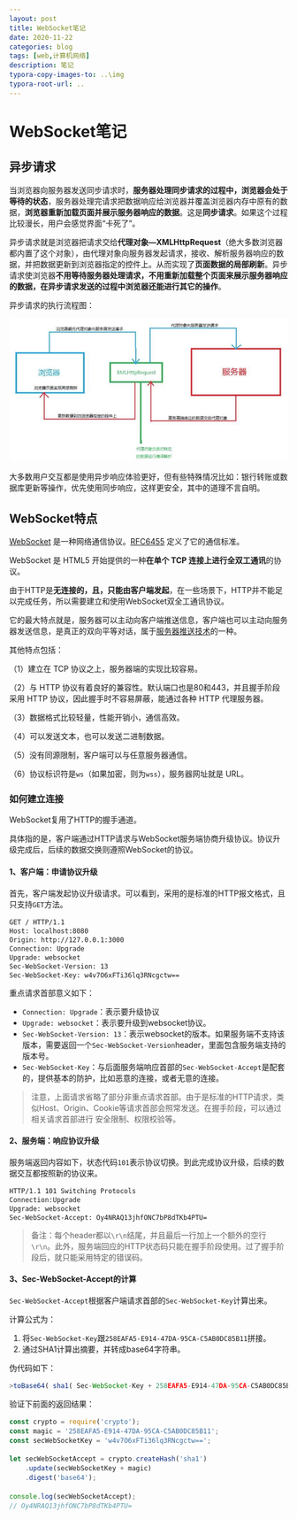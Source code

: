 ```yaml
---
layout: post
title: WebSocket笔记
date: 2020-11-22
categories: blog
tags: [web,计算机网络]
description: 笔记
typora-copy-images-to: ..\img
typora-root-url: ..
---
```


# WebSocket笔记

## 异步请求

当浏览器向服务器发送同步请求时，**服务器处理同步请求的过程中，浏览器会处于等待的状态**，服务器处理完请求把数据响应给浏览器并覆盖浏览器内存中原有的数据，**浏览器重新加载页面并展示服务器响应的数据**。这是**同步请求**。如果这个过程比较漫长，用户会感觉界面“卡死了”。

异步请求就是浏览器把请求交给**代理对象—XMLHttpRequest**（绝大多数浏览器都内置了这个对象），由代理对象向服务器发起请求，接收、解析服务器响应的数据，并把数据更新到浏览器指定的控件上。从而实现了**页面数据的局部刷新**。异步请求使浏览器**不用等待服务器处理请求，不用重新加载整个页面来展示服务器响应的数据，在异步请求发送的过程中浏览器还能进行其它的操作**。



异步请求的执行流程图：



![img](/img/14405984-ac876e7354969cab.jpg)

大多数用户交互都是使用异步响应体验更好，但有些特殊情况比如：银行转账或数据库更新等操作，优先使用同步响应，这样更安全，其中的道理不言自明。

## WebSocket特点

[WebSocket](http://websocket.org/) 是一种网络通信协议。[RFC6455](https://tools.ietf.org/html/rfc6455) 定义了它的通信标准。

WebSocket 是 HTML5 开始提供的一种**在单个 TCP 连接上进行全双工通讯**的协议。

由于HTTP是**无连接的，且，只能由客户端发起**，在一些场景下，HTTP并不能足以完成任务，所以需要建立和使用WebSocket双全工通讯协议。

它的最大特点就是，服务器可以主动向客户端推送信息，客户端也可以主动向服务器发送信息，是真正的双向平等对话，属于[服务器推送技术](https://en.wikipedia.org/wiki/Push_technology)的一种。

其他特点包括：

（1）建立在 TCP 协议之上，服务器端的实现比较容易。

（2）与 HTTP 协议有着良好的兼容性。默认端口也是80和443，并且握手阶段采用 HTTP 协议，因此握手时不容易屏蔽，能通过各种 HTTP 代理服务器。

（3）数据格式比较轻量，性能开销小，通信高效。

（4）可以发送文本，也可以发送二进制数据。

（5）没有同源限制，客户端可以与任意服务器通信。

（6）协议标识符是`ws`（如果加密，则为`wss`），服务器网址就是 URL。

### 如何建立连接

WebSocket复用了HTTP的握手通道。

具体指的是，客户端通过HTTP请求与WebSocket服务端协商升级协议。协议升级完成后，后续的数据交换则遵照WebSocket的协议。

#### 1、客户端：申请协议升级

首先，客户端发起协议升级请求。可以看到，采用的是标准的HTTP报文格式，且只支持`GET`方法。

```http
GET / HTTP/1.1
Host: localhost:8080
Origin: http://127.0.0.1:3000
Connection: Upgrade
Upgrade: websocket			
Sec-WebSocket-Version: 13
Sec-WebSocket-Key: w4v7O6xFTi36lq3RNcgctw==
```

重点请求首部意义如下：

- `Connection: Upgrade`：表示要升级协议
- `Upgrade: websocket`：表示要升级到websocket协议。
- `Sec-WebSocket-Version: 13`：表示websocket的版本。如果服务端不支持该版本，需要返回一个`Sec-WebSocket-Version`header，里面包含服务端支持的版本号。
- `Sec-WebSocket-Key`：与后面服务端响应首部的`Sec-WebSocket-Accept`是配套的，提供基本的防护，比如恶意的连接，或者无意的连接。

> 注意，上面请求省略了部分非重点请求首部。由于是标准的HTTP请求，类似Host、Origin、Cookie等请求首部会照常发送。在握手阶段，可以通过相关请求首部进行 安全限制、权限校验等。

#### 2、服务端：响应协议升级

服务端返回内容如下，状态代码`101`表示协议切换。到此完成协议升级，后续的数据交互都按照新的协议来。

```http
HTTP/1.1 101 Switching Protocols
Connection:Upgrade
Upgrade: websocket
Sec-WebSocket-Accept: Oy4NRAQ13jhfONC7bP8dTKb4PTU=
```

> 备注：每个header都以`\r\n`结尾，并且最后一行加上一个额外的空行`\r\n`。此外，服务端回应的HTTP状态码只能在握手阶段使用。过了握手阶段后，就只能采用特定的错误码。

#### 3、Sec-WebSocket-Accept的计算

`Sec-WebSocket-Accept`根据客户端请求首部的`Sec-WebSocket-Key`计算出来。

计算公式为：

1. 将`Sec-WebSocket-Key`跟`258EAFA5-E914-47DA-95CA-C5AB0DC85B11`拼接。
2. 通过SHA1计算出摘要，并转成base64字符串。

伪代码如下：

```javascript
>toBase64( sha1( Sec-WebSocket-Key + 258EAFA5-E914-47DA-95CA-C5AB0DC85B11 )  )
```

验证下前面的返回结果：

```javascript
const crypto = require('crypto');
const magic = '258EAFA5-E914-47DA-95CA-C5AB0DC85B11';
const secWebSocketKey = 'w4v7O6xFTi36lq3RNcgctw==';

let secWebSocketAccept = crypto.createHash('sha1')
	.update(secWebSocketKey + magic)
	.digest('base64');

console.log(secWebSocketAccept);
// Oy4NRAQ13jhfONC7bP8dTKb4PTU=
```